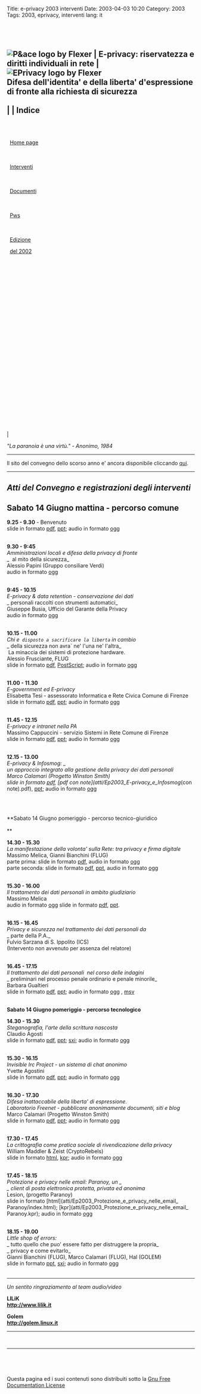 Title: e-privacy 2003 interventi
Date: 2003-04-03 10:20
Category: 2003
Tags: 2003, eprivacy, interventi
lang: it

      
---  
![P&ace logo by Flexer](pace1small.png) | E-privacy: riservatezza e diritti individuali in rete | ![EPrivacy logo by Flexer](pe2003small.png)  
Difesa dell'identita' e della liberta' d'espressione di fronte alla richiesta di sicurezza  
   
|  |  Indice  
---  
  
    
 

  [Home page](./index.html)   
    
 

  [Interventi](./interventi.html)   
    
 

  [Documenti](./documenti.html)   
    
 

  [Pws](./pws/index.html)   
    
 

  [Edizione](./2002/index.html)

  [del 2002](./2002/index.html)   
    
    
    
    
    
    
    
    
    
    
    
    
    
    
    
    
    
    
    
    
    
    
    
    
    
    
   
  
| 

_"La paranoia è una virtù." - Anonimo, 1984_

* * *

Il sito del convegno dello scorso anno e' ancora disponibile cliccando [qui](./2002/index.html).

* * *

##  _Atti del Convegno e registrazioni degli interventi_

##  **Sabato 14 Giugno mattina - percorso comune**

**9.25 - 9.30** \- Benvenuto   
slide in formato [pdf](atti/Ep2003_benvenuto.pdf), [ppt](atti/Ep2003_benvenuto.ppt);  audio in formato [ogg](audio/Ep2003_benvenuto.ogg)   
   


**9.30 - 9:45**   
_Amministrazioni locali e difesa della privacy di fronte_   
_  al mito della sicurezza_   
Alessio Papini (Gruppo consiliare Verdi)  
audio in formato [ogg](audio/Ep2003_amministrazioni_locali_e_difesa_della_privacy.ogg)   
   


**9:45 - 10.15**   
_E-privacy &amp; data retention \- conservazione dei dati_   
_ personali raccolti con strumenti automatici_   
Giuseppe Busia, Ufficio del Garante della Privacy   
audio in formato [ogg](audio/Ep2003_E-privacy_e_data_retention.ogg)   
   


**10.15 - 11.00**   
_Chi e` disposto a sacrificare la liberta` in cambio_   
_ della sicurezza non avra` ne' l'una ne' l'altra_   
 La minaccia dei sistemi di protezione hardware.   
Alessio Frusciante, FLUG   
slide in formato [pdf](atti/Ep2003_la_minaccia_dei_sistemi_di_protezione_hw.pdf), [PostScript](atti/Ep2003_la_minaccia_dei_sistemi_di_protezione_hw.ps);  audio in formato [ogg](audio/Ep2003_la_minaccia_dei_sistemi_di_protezione_hw.ogg)   
   


**11.00 - 11.30**   
_E-government ed E-privacy_   
Elisabetta Tesi - assessorato Informatica e Rete Civica Comune di Firenze   
slide in formato [pdf](atti/Ep2003_E-government_ed_E-privacy.pdf), [ppt](atti/Ep2003_E-government_ed_E-privacy.ppt);  audio in formato [ogg](audio/Ep2003_E-government_ed_E-privacy.ogg)   
   


**11.45 - 12.15**   
_E-privacy e intranet nella PA_   
Massimo Cappuccini - servizio Sistemi in Rete Comune di Firenze   
slide in formato [pdf](atti/Ep2003_E-privacy_ed_Intranet_nella_PA.pdf), [ppt](atti/Ep2003_E-privacy_ed_Intranet_nella_PA.ppt);  audio in formato [ogg](audio/Ep2003_E-privacy_ed_Intranet_nella_PA.ogg)   
   


**12.15 - 13.00**   
_E-privacy &amp; Infosmog: _   
_un approccio integrato alla gestione della privacy dei dati personali_   
Marco Calamari (Progetto Winston Smith)   
slide in formato [pdf](atti/Ep2003_E-privacy_e_Infosmog.pdf), [pdf con note](atti/Ep2003_E-privacy_e_Infosmog_\(con note\).pdf), [ppt](atti/Ep2003_E-privacy_e_Infosmog.ppt);  audio in formato [ogg](audio/Ep2003_E-privacy_e_Infosmog.ogg)   
   
  
 

**Sabato 14 Giugno pomeriggio \- percorso tecnico-giuridico   
   
**

**14.30 - 15.30**   
_La manifestazione della volonta' sulla Rete: tra privacy e firma digitale_   
Massimo Melica, Gianni Bianchini (FLUG)   
parte prima: slide in formato [pdf](atti/Ep2003_firma_digitale_parte_1.pdf), audio in formato [ogg](audio/Ep2003_firma_digitale_parte_1.ogg)   
parte seconda: slide in formato [pdf](atti/Ep2003_firma_digitale_parte_2.pdf), [ppt](atti/Ep2003_firma_digitale_parte_2.ppt), audio in formato [ogg](audio/Ep2003_firma_digitale_parte_2.ogg)   
   


**15.30 - 16.00**   
_Il trattamento dei dati personali in ambito giudiziario_   
Massimo Melica   
audio in formato [ogg](audio/Ep2003_trattamento_dati_personali_in_ambito_giudiziario.ogg) slide in formato [pdf](atti/Ep2003_trattamento_dati_personali_in_ambito_giudiziario.pdf), [ppt](atti/Ep2003_trattamento_dati_personali_in_ambito_giudiziario.ppt).   
   


**16.15 - 16.45**   
_Privacy e sicurezza nel trattamento dei dati personali da_   
_ parte della P.A._   
Fulvio Sarzana di S. Ippolito (ICS)   
(Intervento non avvenuto per assenza del relatore)   
   


**16.45 - 17.15**   
_Il trattamento dei dati personali  nel corso delle indagini_   
_ preliminari nel processo penale ordinario e penale minorile_   
Barbara Gualtieri   
slide in formato [pdf](atti/Ep2003_trattamento_dati_personali_nel_processo_penale.pdf), [ppt](atti/Ep2003_trattamento_dati_personali_nel_processo_penale.ppt);  audio in formato [ogg](audio/Ep2003_trattamento_dati_personali_nel_processo_penale.ogg) , [msv](audio/Ep2003_trattamento_dati_personali_nel_processo_penale.msv)   
   


**Sabato 14 Giugno pomeriggio \- percorso tecnologico**

**14.30 - 15.30**   
_Steganografia, l'arte della scrittura nascosta_   
Claudio Agosti   
slide in formato [pdf](atti/Ep2003_steganografia.pdf), [ppt](atti/Ep2003_steganografia.ppt);  [sxi](atti/Ep2003_steganografia.sxi);  audio in formato [ogg](audio/Ep2003_steganografia.ogg)   
   


**15.30 - 16.15**   
_Invisible Irc Project - un sistema di chat anonimo_   
Yvette Agostini   
slide in formato [pdf](atti/Ep2003_iip.pdf), [ppt](atti/Ep2003_iip.ppt);  audio in formato [ogg](audio/Ep2003_Invisible_Irc_Project.ogg)   
   


**16.30 - 17.30**   
_Difesa inattaccabile della liberta' di espressione._   
_Laboratorio Freenet - pubblicare anonimamente documenti, siti e blog_   
Marco Calamari (Progetto Winston Smith)   
slide in formato [pdf](atti/Ep2003_laboratorio_Freenet.pdf), [ppt](atti/Ep2003_laboratorio_Freenet.ppt);  audio in formato [ogg](audio/Ep2003_laboratorio_Freenet.ogg)   
   


**17.30 - 17.45**   
_La crittografia come pratica sociale di rivendicazione della privacy_   
William Maddler &amp; Zeist (CryptoRebels)   
slide in formato [ html](atti/Ep2003_La_crittografia_come_pratica_sociale_di_rivendicazione_della_privacy/index.html),  [ kpr](atti/Ep2003__La_crittografia_come_pratica_sociale_di_rivendicazione_della_privacy.kpr);  audio in formato [ogg](audio/Ep2003_Cryptorebels_e_Paranoy.ogg)   
   


**17.45 - 18.15**   
_Protezione e privacy nelle email: Paranoy, un _   
_ client di posta elettronica protetta, privata ed anonima_   
Lesion, (progetto Paranoy)   
slide in formato [html](atti/Ep2003_Protezione_e_privacy_nelle_email_ Paranoy/index.html);  [kpr](atti/Ep2003_Protezione_e_privacy_nelle_email_ Paranoy.kpr);  audio in formato [ogg](audio/Ep2003_Cryptorebels_e_Paranoy.ogg)   
   


**18.15 - 19.00**   
_Little shop of errors:_   
_ tutto quello che puo' essere fatto per distruggere la propria_   
_ privacy e come evitarlo_   
Gianni Bianchini (FLUG), Marco Calamari (FLUG), Hal (GOLEM)   
slide in formato [ppt](atti/Ep2003_Little_shop_of_errors.ppt), [sxi](atti/Ep2003_Little_shop_of_errors.sxi);  audio in formato [ogg](audio/Ep2003_little_shop_of_errors.ogg)   
   


* * *

_Un sentito ringraziamento al team audio/video_

**LILiK**   
**<http://www.lilik.it>**

**Golem**   
**<http://golem.linux.it>**

* * *

  
   
  
  
---  
   
---  
  
Questa pagina ed i suoi contenuti sono distribuiti sotto la  [Gnu Free Documentation License ](../COPYING.html)  
  
   
  
 
